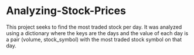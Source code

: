 # Analyzing-Stock-Prices
This project seeks to find the most traded stock per day. It was analyzed using a dictionary where the keys are the days and the value of each day is a pair (volume, stock_symbol) with the most traded stock symbol on that day.
